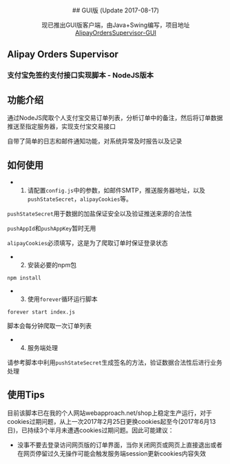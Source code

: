 <div style="text-align: center">
## GUI版 (Update 2017-08-17)

现已推出GUI版客户端，由Java+Swing编写，项目地址[AlipayOrdersSupervisor-GUI](https://github.com/thundernet8/AlipayOrdersSupervisor-GUI)
</div>

## Alipay Orders Supervisor

### 支付宝免签约支付接口实现脚本 - NodeJS版本

## 功能介绍

通过NodeJS爬取个人支付宝交易订单列表，分析订单中的备注，然后将订单数据推送至指定服务器，实现支付宝交易接口


自带了简单的日志和邮件通知功能，对系统异常及时报告以及记录


## 如何使用

* 1. 请配置`config.js`中的参数，如邮件SMTP，推送服务器地址，以及`pushStateSecret`，`alipayCookies`等。

`pushStateSecret`用于数据的加盐保证安全以及验证推送来源的合法性

`pushAppId`和`pushAppKey`暂时无用

`alipayCookies`必须填写，这是为了爬取订单时保证登录状态

* 2. 安装必要的npm包

```
npm install
```


* 3. 使用`forever`循环运行脚本

```
forever start index.js
```

脚本会每分钟爬取一次订单列表


* 4. 服务端处理

请参考脚本中利用`pushStateSecret`生成签名的方法，验证数据合法性后进行业务处理


## 使用Tips

目前该脚本已在我的个人网站webapproach.net/shop上稳定生产运行，对于cookies过期问题，从上一次2017年2月25日更换cookies起至今(2017年6月13日)，已持续3个半月未遭遇cookies过期问题。因此可能建议：

 * 没事不要去登录访问网页版的订单界面，当你关闭网页或网页上直接退出或者在网页停留过久无操作可能会触发服务端session更新cookies内容失效
